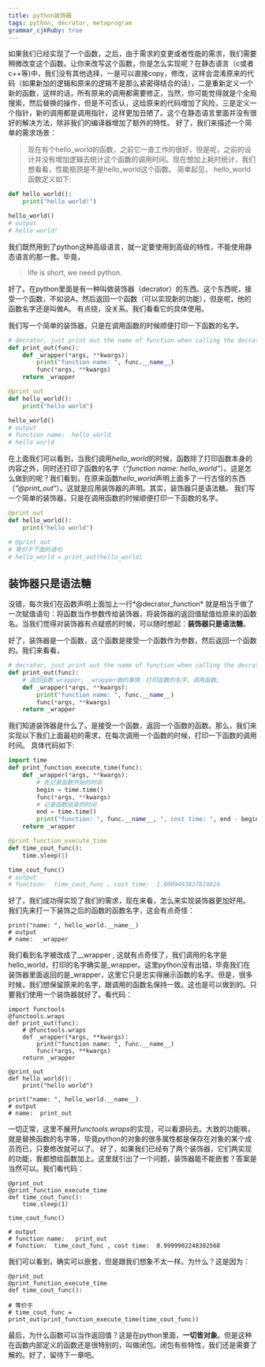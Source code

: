 ```yaml
---
title: python装饰器
tags: python, decrator, metaprogram
grammar_cjkRuby: true
---
```

如果我们已经实现了一个函数，之后，由于需求的变更或者性能的需求，我们需要稍微改变这个函数。让你来改写这个函数，你是怎么实现呢？在静态语言（c或者c++等)中，我们没有其他选择，一是可以直接copy，修改，这样会混淆原来的代码（如果新加的逻辑和原来的逻辑不是那么紧密得结合的话），二是重新定义一个新的函数，这样的话，所有原来的调用都需要修正，当然，你可能觉得就是个全局搜索，然后替换的操作，但是不可否认，这给原来的代码增加了风险，三是定义一个指针，新的调用都是调用指针，这样更加丑陋了。这个在静态语言里面并没有很好的解决方法，除非我们的编译器增加了额外的特性。
好了，我们来描述一个简单的需求场景：
> 现在有个hello_world的函数，之前它一直工作的很好，但是呢，之前的设计并没有增加逻辑去统计这个函数的调用时间。现在想加上耗时统计，我们想看看，性能瓶颈是不是hello_world这个函数。
> 简单起见， hello_world函数定义如下:
```python
def hello_world():
	print("hello world!")

hello_world()
# output
# hello world!
```
我们既然用到了python这种高级语言，就一定要使用到高级的特性，不能使用静态语言的那一套。毕竟，
> life is short, we need python.

好了。在python里面是有一种叫做装饰器（decrator）的东西。这个东西呢，接受一个函数，不如说A，然后返回一个函数（可以实现新的功能），但是呢，他的函数名字还是叫做A。
有点绕，没关系。我们看看它的具体使用。

我们写一个简单的装饰器，只是在调用函数的时候顺便打印一下函数的名字。
```python
# decrator, just print out the name of function when calling the decrated function.
def print_out(func):
    def _wrapper(*args, **kwargs):
        print("function name: ", func.__name__)
        func(*args, **kwargs)
    return _wrapper

@print_out
def hello_world():
    print("hello world")

hello_world()
# output
# function name:  hello_world
# hello world
```
在上面我们可以看到，当我们调用*hello_world*的时候，函数除了打印函数本身的内容之外，同时还打印了函数的名字（*“function name:  hello_world”*）。这是怎么做到的呢？我们看到，在原来函数*hello_world*声明上面多了一行古怪的东西（*”@print_out“*）。这就是应用装饰器的声明。其实，装饰器只是语法糖。
我们写一个简单的装饰器，只是在调用函数的时候顺便打印一下函数的名字。
```python
@print_out
def hello_world():
    print("hello world")

# @print_out
# 等价于下面的语句
# hello_world = print_out(hello_world)
```
## 装饰器只是语法糖 
没错，每次我们在函数声明上面加上一行*@decrator_function* 就是相当于做了一次赋值语句：将函数当作参数传给装饰器，将装饰器的返回值赋值给原来的函数名。当我们觉得对装饰器有点疑惑的时候，可以随时想起：**装饰器只是语法糖**。

好了，装饰器是一个函数，这个函数是接受一个函数作为参数，然后返回一个函数的。我们来看看，
```python
# decrator, just print out the name of function when calling the decrated function.
def print_out(func):
	# 返回函数_wrapper, _wrapper做的事情：打印函数的名字，调用函数。
    def _wrapper(*args, **kwargs):
        print("function name: ", func.__name__)
        func(*args, **kwargs)
    return _wrapper
```
我们知道装饰器是什么了。是接受一个函数，返回一个函数的函数。那么，我们来实现以下我们上面最初的需求，在每次调用一个函数的时候，打印一下函数的调用时间。
具体代码如下:
```python
import time
def print_function_execute_time(func):
    def _wrapper(*args, **kwargs):
        # 先记录函数开始的时间
        begin = time.time()
        func(*args, **kwargs)
        # 记录函数结束的时间
        end = time.time()
        print("function: ", func.__name__, ", cost time: ", end - begin)
    return _wrapper

@print_function_execute_time
def time_cout_func():
    time.sleep(1)

time_cout_func()
# output
# function:  time_cout_func , cost time:  1.0009493827819824
```
好了，我们成功得实现了我们的需求，现在来看，怎么来实现装饰器更加好用。
我们先来打一下装饰之后的函数的函数名字，这会有点奇怪：
```
print("name: ", hello_world.__name__)
# output
# name:  _wrapper
```
我们看到名字被改成了__wrapper , 这就有点奇怪了，我们调用的名字是hello_world，打印的名字确实是_wrapper。这里python没有出错，毕竟我们在装饰器里面返回的是_wrapper，这里它只是忠实得展示函数的名字。但是，很多时候，我们想保留原来的名字，跟调用的函数名保持一致。这也是可以做到的。只要我们使用一个装饰器就好了。看代码：
```
import functools
@functools.wraps
def print_out(func):
    # @functools.wraps
    def _wrapper(*args, **kwargs):
        print("function name: ", func.__name__)
        func(*args, **kwargs)
    return _wrapper

@print_out
def hello_world():
    print("hello world")

print("name: ", hello_world.__name__)
# output
# name:  print_out
```
一切正常，这里不展开*functools.wraps*的实现，可以看源码去。大致的功能嘛，就是替换函数的名字等，毕竟python的对象的很多属性都是保存在对象的某个成员而已，只要修改就可以了。
好了，如果我们已经有了两个装饰器，它们两实现的功能，我都想给函数加上。这里就引出了一个问题，装饰器能不能嵌套？答案是当然可以。我们看代码：
```
@print_out
@print_function_execute_time
def time_cout_func():
    time.sleep(1)

time_cout_func()

# output
# function name:   print_out
# function:  time_cout_func , cost time:  0.9999902248382568
```
我们可以看到，确实可以嵌套，但是跟我们想象不太一样。为什么？这是因为：
```
@print_out
@print_function_execute_time
def time_cout_func():

# 等价于
# time_cout_func = print_out(print_function_execute_time(time_cout_func))
```
最后，为什么函数可以当作返回值？这是在python里面，**一切皆对象**。但是这种在函数内部定义的函数还是很特别的，叫做闭包。闭包有些特性，我们还是需要了解的。好了，留待下一章吧。